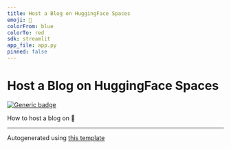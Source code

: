 ```yaml
---
title: Host a Blog on HuggingFace Spaces
emoji: 🤗
colorFrom: blue
colorTo: red
sdk: streamlit
app_file: app.py
pinned: false
---
```


# Host a Blog on HuggingFace Spaces

[![Generic badge](https://img.shields.io/badge/🤗-Open%20In%20Spaces-blue.svg)](https://huggingface.co/spaces/osanseviero/tips-and-tricks)

How to host a blog on 🤗

---

Autogenerated using [this template](https://github.com/nateraw/spaces-template)

